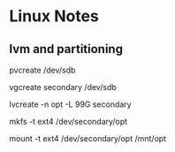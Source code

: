 # Linux Notes

## lvm and partitioning

pvcreate /dev/sdb

vgcreate secondary /dev/sdb

lvcreate -n opt -L 99G secondary

mkfs -t ext4 /dev/secondary/opt

mount -t ext4 /dev/secondary/opt /mnt/opt

